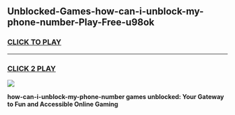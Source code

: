 
## Unblocked-Games-how-can-i-unblock-my-phone-number-Play-Free-u98ok
<h3>
<a href="https://premium76.site?title=how-can-i-unblock-my-phone-number&ref=12A">CLICK TO PLAY</a></h3>
<hr>

<h3>
<a href="https://premium76.site?title=how-can-i-unblock-my-phone-number&ref=12A">CLICK 2 PLAY</a>
  
</h3>

<a href="https://premium76.site?title=how-can-i-unblock-my-phone-number&ref=12A"><img src="https://clearcache.store/games.png"></a>


**how-can-i-unblock-my-phone-number games unblocked: Your Gateway to Fun and Accessible Online Gaming**
